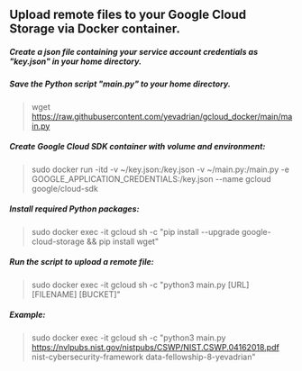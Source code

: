 ## Upload remote files to your Google Cloud Storage via Docker container.

##### Create a json file containing your service account credentials as "key.json" in your home directory.

##### Save the Python script "main.py" to your home directory. 
> wget https://raw.githubusercontent.com/yevadrian/gcloud_docker/main/main.py

##### Create Google Cloud SDK container with volume and environment:
> sudo docker run -itd -v ~/key.json:/key.json -v ~/main.py:/main.py -e GOOGLE_APPLICATION_CREDENTIALS:/key.json --name gcloud google/cloud-sdk

##### Install required Python packages:
> sudo docker exec -it gcloud sh -c "pip install --upgrade google-cloud-storage && pip install wget"

##### Run the script to upload a remote file:
> sudo docker exec -it gcloud sh -c "python3 main.py [URL] [FILENAME] [BUCKET]"

##### Example:
> sudo docker exec -it gcloud sh -c "python3 main.py https://nvlpubs.nist.gov/nistpubs/CSWP/NIST.CSWP.04162018.pdf nist-cybersecurity-framework data-fellowship-8-yevadrian"
